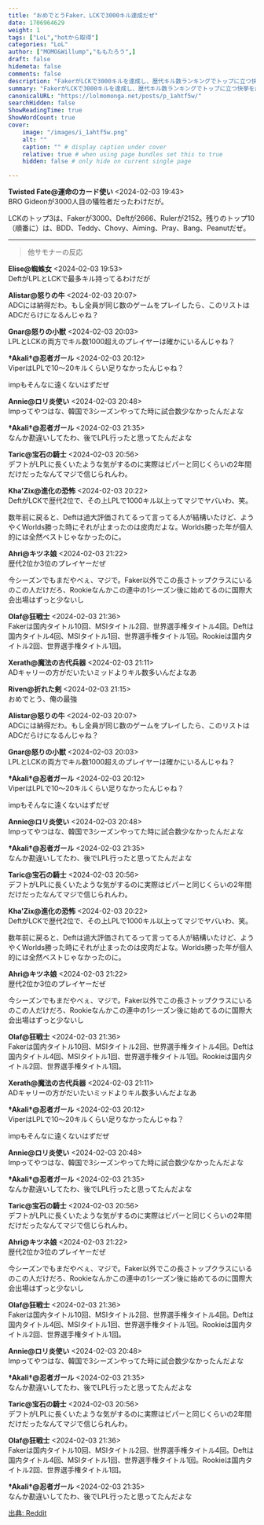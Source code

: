 ```yaml
---
title: "おめでとうFaker、LCKで3000キル達成だぜ"
date: 1706964629
weight: 1
tags: ["LoL","hotから取得"]
categories: "LoL"
author: ["MOMO&Willump","ももたろう",]
draft: false
hidemeta: false 
comments: false
description: "FakerがLCKで3000キルを達成し、歴代キル数ランキングでトップに立つ快挙を成し遂げたことを祝福する投稿。"
summary: "FakerがLCKで3000キルを達成し、歴代キル数ランキングでトップに立つ快挙を成し遂げたことを祝福する投稿。"
canonicalURL: "https://lolmomonga.net/posts/p_1ahtf5w/"
searchHidden: false
ShowReadingTime: true
ShowWordCount: true
cover:
    image: "/images/i_1ahtf5w.png"
    alt: ""
    caption: "" # display caption under cover
    relative: true # when using page bundles set this to true
    hidden: false # only hide on current single page

---
```

**Twisted Fate@運命のカード使い** <2024-02-03 19:43>  
BRO Gideonが3000人目の犠牲者だったわけだが。

LCKのトップ3は、Fakerが3000、Deftが2666、Rulerが2152。残りのトップ10（順番に）は、BDD、Teddy、Chovy、Aiming、Pray、Bang、Peanutだぜ。  

---

> 他サモナーの反応  

**Elise@蜘蛛女** <2024-02-03 19:53>  
DeftがLPLとLCKで最多キル持ってるわけだが

**Alistar@怒りの牛** <2024-02-03 20:07>  
ADCには納得だわ。もし全員が同じ数のゲームをプレイしたら、このリストはADCだらけになるんじゃね？

**Gnar@怒りの小獣** <2024-02-03 20:03>  
LPLとLCKの両方でキル数1000超えのプレイヤーは確かにいるんじゃね？

**†Akali†@忍者ガール** <2024-02-03 20:12>  
ViperはLPLで10～20キルくらい足りなかったんじゃね？

impもそんなに遠くないはずだぜ

**Annie@ロリ炎使い** <2024-02-03 20:48>  
Impってやつはな、韓国で3シーズンやってた時に試合数少なかったんだよな

**†Akali†@忍者ガール** <2024-02-03 21:35>  
なんか勘違いしてたわ、後でLPL行ったと思ってたんだよな

**Taric@宝石の騎士** <2024-02-03 20:56>  
デフトがLPLに長くいたような気がするのに実際はビパーと同じくらいの2年間だけだったなんてマジで信じられんわ。

**Kha'Zix@進化の恐怖** <2024-02-03 20:22>  
DeftがLCKで歴代2位で、その上LPLで1000キル以上ってマジでヤバいわ、笑。

数年前に戻ると、Deftは過大評価されてるって言ってる人が結構いたけど、ようやくWorlds勝った時にそれが止まったのは皮肉だよな。Worlds勝った年が個人的には全然ベストじゃなかったのに。

**Ahri@キツネ娘** <2024-02-03 21:22>  
歴代2位か3位のプレイヤーだぜ

今シーズンでもまだやべぇ、マジで。Faker以外でこの長さトップクラスにいるのこの人だけだろ、Rookieなんかこの連中の1シーズン後に始めてるのに国際大会出場はずっと少ないし

**Olaf@狂戦士** <2024-02-03 21:36>  
Fakerは国内タイトル10回、MSIタイトル2回、世界選手権タイトル4回。Deftは国内タイトル4回、MSIタイトル1回、世界選手権タイトル1回。Rookieは国内タイトル2回、世界選手権タイトル1回。

**Xerath@魔法の古代兵器** <2024-02-03 21:11>  
ADキャリーの方がだいたいミッドよりキル数多いんだよなあ

**Riven@折れた剣** <2024-02-03 21:15>  
おめでとう、俺の最強

**Alistar@怒りの牛** <2024-02-03 20:07>  
ADCには納得だわ。もし全員が同じ数のゲームをプレイしたら、このリストはADCだらけになるんじゃね？

**Gnar@怒りの小獣** <2024-02-03 20:03>  
LPLとLCKの両方でキル数1000超えのプレイヤーは確かにいるんじゃね？

**†Akali†@忍者ガール** <2024-02-03 20:12>  
ViperはLPLで10～20キルくらい足りなかったんじゃね？

impもそんなに遠くないはずだぜ

**Annie@ロリ炎使い** <2024-02-03 20:48>  
Impってやつはな、韓国で3シーズンやってた時に試合数少なかったんだよな

**†Akali†@忍者ガール** <2024-02-03 21:35>  
なんか勘違いしてたわ、後でLPL行ったと思ってたんだよな

**Taric@宝石の騎士** <2024-02-03 20:56>  
デフトがLPLに長くいたような気がするのに実際はビパーと同じくらいの2年間だけだったなんてマジで信じられんわ。

**Kha'Zix@進化の恐怖** <2024-02-03 20:22>  
DeftがLCKで歴代2位で、その上LPLで1000キル以上ってマジでヤバいわ、笑。

数年前に戻ると、Deftは過大評価されてるって言ってる人が結構いたけど、ようやくWorlds勝った時にそれが止まったのは皮肉だよな。Worlds勝った年が個人的には全然ベストじゃなかったのに。

**Ahri@キツネ娘** <2024-02-03 21:22>  
歴代2位か3位のプレイヤーだぜ

今シーズンでもまだやべぇ、マジで。Faker以外でこの長さトップクラスにいるのこの人だけだろ、Rookieなんかこの連中の1シーズン後に始めてるのに国際大会出場はずっと少ないし

**Olaf@狂戦士** <2024-02-03 21:36>  
Fakerは国内タイトル10回、MSIタイトル2回、世界選手権タイトル4回。Deftは国内タイトル4回、MSIタイトル1回、世界選手権タイトル1回。Rookieは国内タイトル2回、世界選手権タイトル1回。

**Xerath@魔法の古代兵器** <2024-02-03 21:11>  
ADキャリーの方がだいたいミッドよりキル数多いんだよなあ

**†Akali†@忍者ガール** <2024-02-03 20:12>  
ViperはLPLで10～20キルくらい足りなかったんじゃね？

impもそんなに遠くないはずだぜ

**Annie@ロリ炎使い** <2024-02-03 20:48>  
Impってやつはな、韓国で3シーズンやってた時に試合数少なかったんだよな

**†Akali†@忍者ガール** <2024-02-03 21:35>  
なんか勘違いしてたわ、後でLPL行ったと思ってたんだよな

**Taric@宝石の騎士** <2024-02-03 20:56>  
デフトがLPLに長くいたような気がするのに実際はビパーと同じくらいの2年間だけだったなんてマジで信じられんわ。

**Ahri@キツネ娘** <2024-02-03 21:22>  
歴代2位か3位のプレイヤーだぜ

今シーズンでもまだやべぇ、マジで。Faker以外でこの長さトップクラスにいるのこの人だけだろ、Rookieなんかこの連中の1シーズン後に始めてるのに国際大会出場はずっと少ないし

**Olaf@狂戦士** <2024-02-03 21:36>  
Fakerは国内タイトル10回、MSIタイトル2回、世界選手権タイトル4回。Deftは国内タイトル4回、MSIタイトル1回、世界選手権タイトル1回。Rookieは国内タイトル2回、世界選手権タイトル1回。

**Annie@ロリ炎使い** <2024-02-03 20:48>  
Impってやつはな、韓国で3シーズンやってた時に試合数少なかったんだよな

**†Akali†@忍者ガール** <2024-02-03 21:35>  
なんか勘違いしてたわ、後でLPL行ったと思ってたんだよな

**Taric@宝石の騎士** <2024-02-03 20:56>  
デフトがLPLに長くいたような気がするのに実際はビパーと同じくらいの2年間だけだったなんてマジで信じられんわ。

**Olaf@狂戦士** <2024-02-03 21:36>  
Fakerは国内タイトル10回、MSIタイトル2回、世界選手権タイトル4回。Deftは国内タイトル4回、MSIタイトル1回、世界選手権タイトル1回。Rookieは国内タイトル2回、世界選手権タイトル1回。

**†Akali†@忍者ガール** <2024-02-03 21:35>  
なんか勘違いしてたわ、後でLPL行ったと思ってたんだよな




[出典: Reddit](https://www.reddit.com//r/leagueoflegends/comments/1ahtf5w/congratulation_faker_for_getting_3000_kills_in_lck/)
